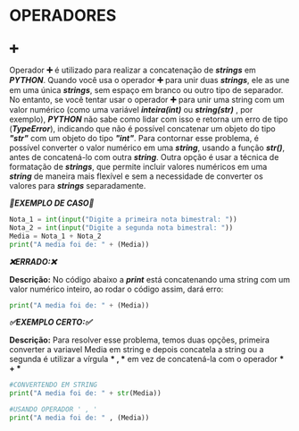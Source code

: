 # OPERADORES

## ➕
Operador **➕** é utilizado para realizar a concatenação de __*strings*__ em __*PYTHON*__. Quando você usa o operador **➕** para unir duas __*strings*__, ele as une em uma única __*strings*__, sem espaço em branco ou outro tipo de separador. No entanto, se você tentar usar o operador **➕** para unir uma string com um valor numérico (como uma variável __*inteira(int)*__ ou __*string(str)*__ , por exemplo), __*PYTHON*__ não sabe como lidar com isso e retorna um erro de tipo (__*TypeError*__), indicando que não é possível concatenar um objeto do tipo __*"str"*__ 
com um objeto do tipo __*"int"*__.
Para contornar esse problema, é possível converter o valor numérico em uma __*string*__, usando a função __*str()*__, antes de concatená-lo com outra __*string*__. Outra opção é usar a técnica de formatação de __*strings*__, que permite incluir valores numéricos em uma __*string*__ de maneira mais flexível e sem a necessidade de converter os valores para __*strings*__ separadamente.

__*🐍EXEMPLO DE CASO🐍*__
~~~python
Nota_1 = int(input("Digite a primeira nota bimestral: "))
Nota_2 = int(input("Digite a segunda nota bimestral: "))
Media = Nota_1 + Nota_2
print("A media foi de: " + (Media))
~~~
__*❌ERRADO:❌*__

**Descrição:** No código abaixo a __*print*__ está concatenando uma string com um valor numérico inteiro, ao rodar o código assim, dará erro:
~~~python
print("A media foi de: " + (Media))
~~~ 

__*✅EXEMPLO CERTO:✅*__

**Descrição:** Para resolver esse problema, temos duas opções, primeira converter a variavel Media em string e depois concatela a string ou a segunda é utilizar a vírgula __* , *__ em vez de concatená-la com o operador __* + *__

~~~python
#CONVERTENDO EM STRING
print("A media foi de: " + str(Media))
~~~
~~~Python
#USANDO OPERADOR ' , '
print("A media foi de: " , (Media))
~~~~
